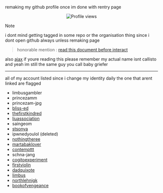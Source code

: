 remaking my github profile once im done with rentry page

<p align="center">
  <img src="https://komarev.com/ghpvc/?username=Iimbus&label=awesome+people&color=F3EECD&style=flat" alt="Profile views"/>
</p>

> [!NOTE]
>
>  i dont mind getting tagged in some repo or the organisation thing since i dont open github always unless remaking page
>
> > honorable mention : [read this document before interact](https://docs.google.com/document/d/1FufzyW8OAQeWEjzJEuRBnlB9mAhXNfd1S8X5p0WMMqg/edit?tab=t.0)

also [ajax](https://github.com/meidemumsancho) if youre reading this please remember my actual name isnt callisto and yeah im still the same guy you call baby griefer

___

all of my account listed since i change my identity daily the one that arent linked are flagged
- limbusgambler
- princezamm
- princezam-jpg
- [bliss-ed](https://github.com/bliss-ed)
- [thefirstkindred](https://github.com/thefirstkindred)
- [liuassociation](https://github.com/liuassociation)
- saingeom
- [stsonya](https://github.com/stsonya)
- ipwnedyoulol (deleted)
- [nothingtheree](https://github.com/nothingtheree)
- [martabaklover](https://github.com/martabaklover)
- [contempttt](https://github.com/contempttt)
- schna-jang
- [cogitoexperiment](https://github.com/cogitoexperiment)
- [firstviolin](https://github.com/firstviolin)
- [dadquixote](https://github.com/dadquixote)
- [Iimbus](https://github.com/Iimbus)
- [northlehnigk](https://github.com/northlehnigk)
- [bookofvengeance](https://github.com/bookofvengeance)
